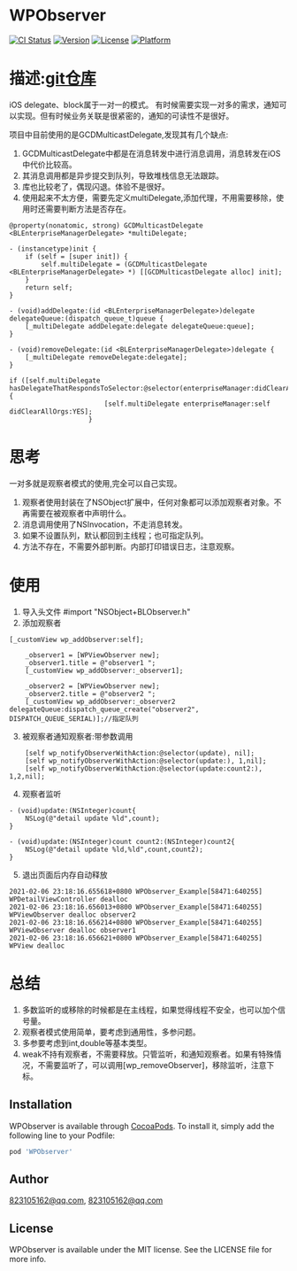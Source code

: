 # WPObserver

[![CI Status](https://img.shields.io/travis/823105162@qq.com/WPObserver.svg?style=flat)](https://travis-ci.org/823105162@qq.com/WPObserver)
[![Version](https://img.shields.io/cocoapods/v/WPObserver.svg?style=flat)](https://cocoapods.org/pods/WPObserver)
[![License](https://img.shields.io/cocoapods/l/WPObserver.svg?style=flat)](https://cocoapods.org/pods/WPObserver)
[![Platform](https://img.shields.io/cocoapods/p/WPObserver.svg?style=flat)](https://cocoapods.org/pods/WPObserver)

# 描述:[git仓库](https://github.com/wuyanghu/WPObserver)
iOS delegate、block属于一对一的模式。
有时候需要实现一对多的需求，通知可以实现。但有时候业务关联是很紧密的，通知的可读性不是很好。

项目中目前使用的是GCDMulticastDelegate,发现其有几个缺点:
1. GCDMulticastDelegate中都是在消息转发中进行消息调用，消息转发在iOS中代价比较高。
2. 其消息调用都是异步提交到队列，导致堆栈信息无法跟踪。
3. 库也比较老了，偶现闪退。体验不是很好。
4. 使用起来不太方便，需要先定义multiDelegate,添加代理，不用需要移除，使用时还需要判断方法是否存在。
```
@property(nonatomic, strong) GCDMulticastDelegate <BLEnterpriseManagerDelegate> *multiDelegate;

- (instancetype)init {
    if (self = [super init]) {
        self.multiDelegate = (GCDMulticastDelegate <BLEnterpriseManagerDelegate> *) [[GCDMulticastDelegate alloc] init];
    }
    return self;
}

- (void)addDelegate:(id <BLEnterpriseManagerDelegate>)delegate delegateQueue:(dispatch_queue_t)queue {
    [_multiDelegate addDelegate:delegate delegateQueue:queue];
}

- (void)removeDelegate:(id <BLEnterpriseManagerDelegate>)delegate {
    [_multiDelegate removeDelegate:delegate];
}

if ([self.multiDelegate hasDelegateThatRespondsToSelector:@selector(enterpriseManager:didClearAllOrgs:)]) {
                        [self.multiDelegate enterpriseManager:self didClearAllOrgs:YES];
                    }
```

# 思考
一对多就是观察者模式的使用,完全可以自己实现。

1. 观察者使用封装在了NSObject扩展中，任何对象都可以添加观察者对象。不再需要在被观察者中声明什么。
2. 消息调用使用了NSInvocation，不走消息转发。
3. 如果不设置队列，默认都回到主线程；也可指定队列。
4. 方法不存在，不需要外部判断。内部打印错误日志，注意观察。

# 使用
1. 导入头文件
\#import "NSObject+BLObserver.h"
2. 添加观察者
```
[_customView wp_addObserver:self];
    
    _observer1 = [WPViewObserver new];
    _observer1.title = @"observer1 ";
    [_customView wp_addObserver:_observer1];
    
    _observer2 = [WPViewObserver new];
    _observer2.title = @"observer2 ";
    [_customView wp_addObserver:_observer2 delegateQueue:dispatch_queue_create("observer2", DISPATCH_QUEUE_SERIAL)];//指定队列
```
3. 被观察者通知观察者:带参数调用
```
    [self wp_notifyObserverWithAction:@selector(update), nil];
    [self wp_notifyObserverWithAction:@selector(update:), 1,nil];
    [self wp_notifyObserverWithAction:@selector(update:count2:), 1,2,nil];
```
4. 观察者监听
```
- (void)update:(NSInteger)count{
    NSLog(@"detail update %ld",count);
}

- (void)update:(NSInteger)count count2:(NSInteger)count2{
    NSLog(@"detail update %ld,%ld",count,count2);
}
```
5. 退出页面后内存自动释放
```
2021-02-06 23:18:16.655618+0800 WPObserver_Example[58471:640255] WPDetailViewController dealloc
2021-02-06 23:18:16.656013+0800 WPObserver_Example[58471:640255] WPViewObserver dealloc observer2
2021-02-06 23:18:16.656214+0800 WPObserver_Example[58471:640255] WPViewObserver dealloc observer1
2021-02-06 23:18:16.656621+0800 WPObserver_Example[58471:640255] WPView dealloc
```

# 总结
1. 多数监听的或移除的时候都是在主线程，如果觉得线程不安全，也可以加个信号量。
2. 观察者模式使用简单，要考虑到通用性，多参问题。
3. 多参要考虑到int,double等基本类型。
4. weak不持有观察者，不需要释放。只管监听，和通知观察者。如果有特殊情况，不需要监听了，可以调用[wp_removeObserver]，移除监听，注意下标。

## Installation

WPObserver is available through [CocoaPods](https://cocoapods.org). To install
it, simply add the following line to your Podfile:

```ruby
pod 'WPObserver'
```

## Author

823105162@qq.com, 823105162@qq.com

## License

WPObserver is available under the MIT license. See the LICENSE file for more info.
